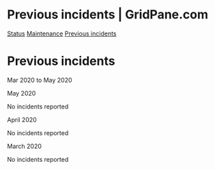 # Previous incidents | GridPane.com

[](https://gridpane.com)

[Status](https://status.gridpane.com/)
[Maintenance](https://status.gridpane.com/maintenance)
[Previous incidents](https://status.gridpane.com/incidents)

# Previous incidents

[](https://status.gridpane.com/incidents/2019-12/2020-02)
Mar 2020 to May 2020
[](https://status.gridpane.com/incidents/2020-06/2020-08)

May 2020

No incidents reported

April 2020

No incidents reported

March 2020

No incidents reported

